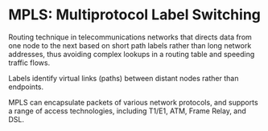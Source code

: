 # MPLS: Multiprotocol Label Switching

Routing technique in telecommunications networks that directs data from one node to the next based on short path labels rather than long network addresses, thus avoiding complex lookups in a routing table and speeding traffic flows.

Labels identify virtual links (paths) between distant nodes rather than endpoints.

MPLS can encapsulate packets of various network protocols, and supports a range of access technologies, including T1/E1, ATM, Frame Relay, and DSL.
